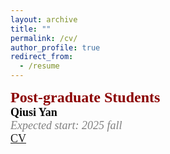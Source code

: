 ```yaml
---
layout: archive
title: ""
permalink: /cv/
author_profile: true
redirect_from:
  - /resume
---
```

<font color=DarkRed size=5 face="微软雅黑"><b>Post-graduate Students</b></font>
<br>
<font color=Black size=4 face="微软雅黑"><b>Qiusi Yan</b><br>
<font color=Gray size=4 face="calibri"><i>Expected start: 2025 fall</i></font>
<br>
[CV](http://PULSELABUST/siyinchen.github.io/files/CVQY.pdf)


